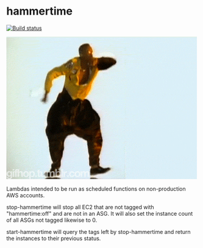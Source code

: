 # hammertime
[![Build status](https://badge.buildkite.com/faa22b548667df904a6d6c67f2e63ed4e2e954ea6f87d4021c.svg)](https://buildkite.com/nib-health-funds-ltd/hammertime)

![Stop! Hammer Time!](hammertime.gif)

Lambdas intended to be run as scheduled functions on non-production
AWS accounts.

stop-hammertime will stop all EC2 that are not tagged with "hammertime:off"
and are not in an ASG. It will also set the instance count of all ASGs
not tagged likewise to 0.

start-hammertime will query the tags left by stop-hammertime and return
the instances to their previous status.
